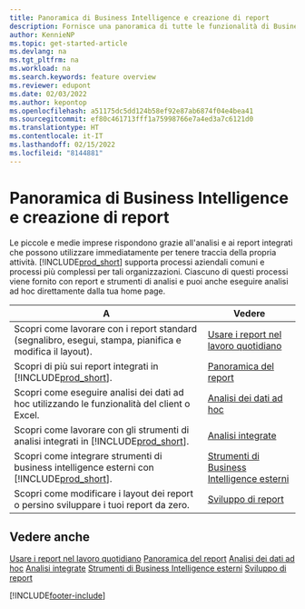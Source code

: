 ```yaml
---
title: Panoramica di Business Intelligence e creazione di report
description: Fornisce una panoramica di tutte le funzionalità di Business Intelligence e creazione di report supportate nel prodotto Business Central.
author: KennieNP
ms.topic: get-started-article
ms.devlang: na
ms.tgt_pltfrm: na
ms.workload: na
ms.search.keywords: feature overview
ms.reviewer: edupont
ms.date: 02/03/2022
ms.author: kepontop
ms.openlocfilehash: a51175dc5dd124b58ef92e87ab6874f04e4bea41
ms.sourcegitcommit: ef80c461713fff1a75998766e7a4ed3a7c6121d0
ms.translationtype: HT
ms.contentlocale: it-IT
ms.lasthandoff: 02/15/2022
ms.locfileid: "8144881"
---
```

# <a name="business-intelligence-and-reporting-overview"></a>Panoramica di Business Intelligence e creazione di report

Le piccole e medie imprese rispondono grazie all'analisi e ai report integrati che possono utilizzare immediatamente per tenere traccia della propria attività. [!INCLUDE[prod_short](includes/prod_short.md)] supporta processi aziendali comuni e processi più complessi per tali organizzazioni. Ciascuno di questi processi viene fornito con report e strumenti di analisi e puoi anche eseguire analisi ad hoc direttamente dalla tua home page.  

| A | Vedere |
| --- | --- |
| Scopri come lavorare con i report standard (segnalibro, esegui, stampa, pianifica e modifica il layout). | [Usare i report nel lavoro quotidiano](reports-use-reports.md) |
| Scopri di più sui report integrati in [!INCLUDE[prod_short](includes/prod_short.md)]. |[Panoramica del report](reports-available-reports.md)|
| Scopri come eseguire analisi dei dati ad hoc utilizzando le funzionalità del client o Excel. | [Analisi dei dati ad hoc](reports-adhoc-analysis.md) |
| Scopri come lavorare con gli strumenti di analisi integrati in [!INCLUDE[prod_short](includes/prod_short.md)].| [Analisi integrate](reports-built-in-analytics.md) |
| Scopri come integrare strumenti di business intelligence esterni con [!INCLUDE[prod_short](includes/prod_short.md)].| [Strumenti di Business Intelligence esterni](reports-external-analysis.md) |
|Scopri come modificare i layout dei report o persino sviluppare i tuoi report da zero. |[Sviluppo di report](reports-develop-reports.md)|

## <a name="see-also"></a>Vedere anche

[Usare i report nel lavoro quotidiano](reports-use-reports.md)
[Panoramica del report](reports-available-reports.md)
[Analisi dei dati ad hoc](reports-adhoc-analysis.md)
[Analisi integrate](reports-built-in-analytics.md)
[Strumenti di Business Intelligence esterni](reports-external-analysis.md)
[Sviluppo di report](reports-develop-reports.md)


[!INCLUDE[footer-include](includes/footer-banner.md)]